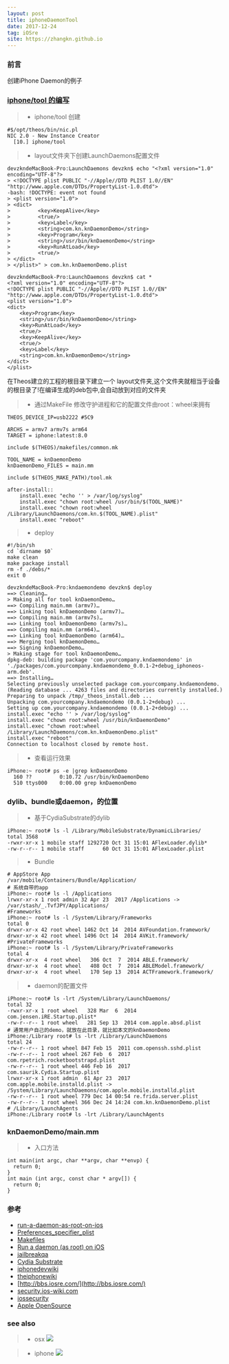 ```yaml
---
layout: post
title: iphoneDaemonTool
date: 2017-12-24
tag: iOSre
site: https://zhangkn.github.io
---
```



### 前言
创建iPhone Daemon的例子


### [iphone/tool 的编写](https://github.com/zhangkn/knDaemonDemo)

>* iphone/tool 创建   
```
#$/opt/theos/bin/nic.pl 
NIC 2.0 - New Instance Creator
  [10.] iphone/tool
```
>* layout文件夹下创建LaunchDaemons配置文件

```
devzkndeMacBook-Pro:LaunchDaemons devzkn$ echo "<?xml version="1.0" encoding="UTF-8"?>
> <!DOCTYPE plist PUBLIC "-//Apple//DTD PLIST 1.0//EN" "http://www.apple.com/DTDs/PropertyList-1.0.dtd">
-bash: !DOCTYPE: event not found
> <plist version="1.0">
> <dict>
>         <key>KeepAlive</key>
>         <true/>
>         <key>Label</key>
>         <string>com.kn.knDaemonDemo</string>
>         <key>Program</key>
>         <string>/usr/bin/knDaemonDemo</string>
>         <key>RunAtLoad</key>
>         <true/>
> </dict>
> </plist>" > com.kn.knDaemonDemo.plist
```

```
devzkndeMacBook-Pro:LaunchDaemons devzkn$ cat *
<?xml version="1.0" encoding="UTF-8"?>
<!DOCTYPE plist PUBLIC "-//Apple//DTD PLIST 1.0//EN" "http://www.apple.com/DTDs/PropertyList-1.0.dtd">
<plist version="1.0">
<dict>
	<key>Program</key>
	<string>/usr/bin/knDaemonDemo</string>
	<key>RunAtLoad</key>
	<true/>
	<key>KeepAlive</key>
	<true/>
	<key>Label</key>
	<string>com.kn.knDaemonDemo</string>
</dict>
</plist>
```

在Theos建立的工程的根目录下建立一个 layout文件夹,这个文件夹就相当于设备的根目录了!在编译生成的deb包中,会自动放到对应的文件夹


>* 通过MakeFile 修改守护进程和它的配置文件由root：wheel来拥有

```
THEOS_DEVICE_IP=usb2222	#5C9

ARCHS = armv7 armv7s arm64
TARGET = iphone:latest:8.0

include $(THEOS)/makefiles/common.mk

TOOL_NAME = knDaemonDemo
knDaemonDemo_FILES = main.mm

include $(THEOS_MAKE_PATH)/tool.mk

after-install::
	install.exec "echo '' > /var/log/syslog"
	install.exec "chown root:wheel /usr/bin/$(TOOL_NAME)"
	install.exec "chown root:wheel  /Library/LaunchDaemons/com.kn.$(TOOL_NAME).plist"
	install.exec "reboot"
```
>* deploy
```
#!/bin/sh
cd `dirname $0` 
make clean
make package install
rm -f ./debs/*
exit 0
```
```
devzkndeMacBook-Pro:kndaemondemo devzkn$ deploy
==> Cleaning…
> Making all for tool knDaemonDemo…
==> Compiling main.mm (armv7)…
==> Linking tool knDaemonDemo (armv7)…
==> Compiling main.mm (armv7s)…
==> Linking tool knDaemonDemo (armv7s)…
==> Compiling main.mm (arm64)…
==> Linking tool knDaemonDemo (arm64)…
==> Merging tool knDaemonDemo…
==> Signing knDaemonDemo…
> Making stage for tool knDaemonDemo…
dpkg-deb: building package 'com.yourcompany.kndaemondemo' in './packages/com.yourcompany.kndaemondemo_0.0.1-2+debug_iphoneos-arm.deb'.
==> Installing…
Selecting previously unselected package com.yourcompany.kndaemondemo.
(Reading database ... 4263 files and directories currently installed.)
Preparing to unpack /tmp/_theos_install.deb ...
Unpacking com.yourcompany.kndaemondemo (0.0.1-2+debug) ...
Setting up com.yourcompany.kndaemondemo (0.0.1-2+debug) ...
install.exec "echo '' > /var/log/syslog"
install.exec "chown root:wheel /usr/bin/knDaemonDemo"
install.exec "chown root:wheel  /Library/LaunchDaemons/com.kn.knDaemonDemo.plist"
install.exec "reboot"
Connection to localhost closed by remote host.
```

>* 查看运行效果
```
iPhone:~ root# ps -e |grep knDaemonDemo
  160 ??         0:10.72 /usr/bin/knDaemonDemo
  510 ttys000    0:00.00 grep knDaemonDemo
```

### dylib、bundle或daemon，的位置

>* 基于CydiaSubstrate的dylib
```
iPhone:~ root# ls -l /Library/MobileSubstrate/DynamicLibraries/
total 3568
-rwxr-xr-x 1 mobile staff 1292720 Oct 31 15:01 AFlexLoader.dylib*
-rw-r--r-- 1 mobile staff      60 Oct 31 15:01 AFlexLoader.plist
```

>* Bundle
```
# AppStore App
/var/mobile/Containers/Bundle/Application/
# 系统自带的app
iPhone:~ root# ls -l /Applications
lrwxr-xr-x 1 root admin 32 Apr 23  2017 /Applications -> /var/stash/_.TvfJPY/Applications/
#Frameworks
iPhone:~ root# ls -l /System/Library/Frameworks
total 0
drwxr-xr-x 42 root wheel 1462 Oct 14  2014 AVFoundation.framework/
drwxr-xr-x 42 root wheel 1496 Oct 14  2014 AVKit.framework/
#PrivateFrameworks
iPhone:~ root# ls -l /System/Library/PrivateFrameworks
total 4
drwxr-xr-x  4 root wheel   306 Oct  7  2014 ABLE.framework/
drwxr-xr-x  4 root wheel   408 Oct  7  2014 ABLEModel.framework/
drwxr-xr-x  4 root wheel   170 Sep 13  2014 ACTFramework.framework/
```

>* daemon的配置文件
```
iPhone:~ root# ls -lrt /System/Library/LaunchDaemons/
total 32
-rwxr-xr-x 1 root wheel   328 Mar  6  2014 com.jensen.iRE.Startup.plist*
-rw-r--r-- 1 root wheel   281 Sep 13  2014 com.apple.absd.plist
# 通常用户自己的demo，就放在此目录，就比如本文的knDaemonDemo
iPhone:/Library root# ls -lrt /Library/LaunchDaemons
total 24
-rw-r--r-- 1 root wheel 847 Feb 15  2011 com.openssh.sshd.plist
-rw-r--r-- 1 root wheel 267 Feb  6  2017 com.rpetrich.rocketbootstrapd.plist
-rw-r--r-- 1 root wheel 446 Feb 16  2017 com.saurik.Cydia.Startup.plist
lrwxr-xr-x 1 root admin  61 Apr 23  2017 com.apple.mobile.installd.plist -> /System/Library/LaunchDaemons/com.apple.mobile.installd.plist
-rw-r--r-- 1 root wheel 779 Dec 14 00:54 re.frida.server.plist
-rw-r--r-- 1 root wheel 366 Dec 24 14:24 com.kn.knDaemonDemo.plist
# /Library/LaunchAgents
iPhone:/Library root# ls -lrt /Library/LaunchAgents
```


### knDaemonDemo/main.mm

>* 入口方法
```
int main(int argc, char **argv, char **envp) {
  return 0;
}
int main (int argc, const char * argv[]) {
  return 0;
}
```

### 参考
- [run-a-daemon-as-root-on-ios](http://iosre.com/t/run-a-daemon-as-root-on-ios/212)
- [Preferences_specifier_plist](http://iphonedevwiki.net/index.php/Preferences_specifier_plist)
- [Makefiles](http://www.gnu.org/software/make/manual/html_node/Makefiles.html)
- [Run a daemon (as root) on iOS](http://blog.linhere.com/archives/539.html)
- [jailbreakqa](http://www.jailbreakqa.com/)
- [Cydia Substrate](http://www.cydiasubstrate.com/)
- [iphonedevwiki](http://iphonedevwiki.net/index.php/Main_Page)
- [theiphonewiki](https://www.theiphonewiki.com/)
- [http://bbs.iosre.com/](http://bbs.iosre.com/)
- [security.ios-wiki.com](https://wizardforcel.gitbooks.io/ios-sec-wiki/content/index.html)
- [iossecurity](https://github.com/zhangkn/iossecurity)
- [Apple OpenSource](https://github.com/opensource-apple)

### see also
>* osx
![](/images/posts/{{page.title}}/osx.png)

>* iphone 
![](/images/posts/{{page.title}}/iphone.png)

